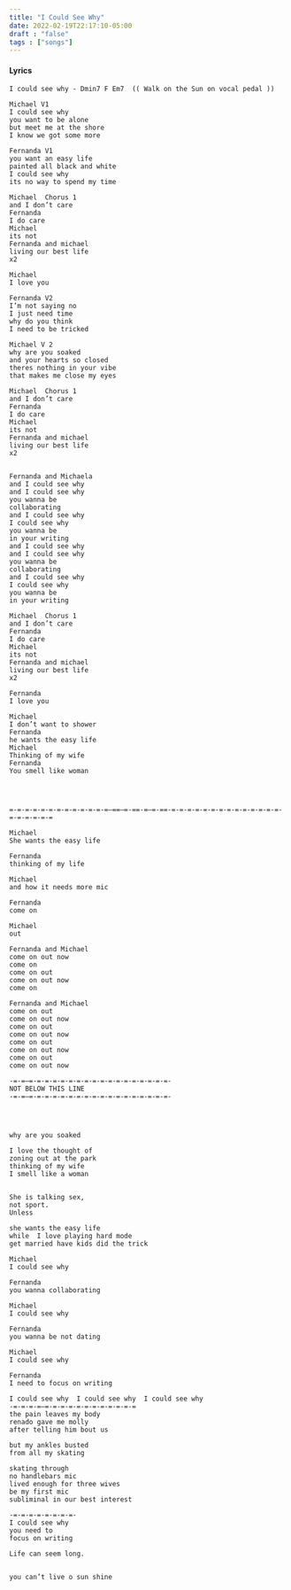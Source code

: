 ```yaml
---
title: "I Could See Why"
date: 2022-02-19T22:17:10-05:00
draft : "false"
tags : ["songs"]
---
```


<!--more-->

#### Lyrics

```
I could see why - Dmin7 F Em7  (( Walk on the Sun on vocal pedal ))

Michael V1
I could see why
you want to be alone
but meet me at the shore
I know we got some more     

Fernanda V1
you want an easy life
painted all black and white
I could see why
its no way to spend my time

Michael  Chorus 1
and I don’t care
Fernanda
I do care
Michael
its not
Fernanda and michael
living our best life
x2

Michael
I love you

Fernanda V2
I’m not saying no
I just need time
why do you think
I need to be tricked

Michael V 2
why are you soaked
and your hearts so closed
theres nothing in your vibe
that makes me close my eyes

Michael  Chorus 1
and I don’t care
Fernanda
I do care
Michael
its not
Fernanda and michael
living our best life
x2


Fernanda and Michaela
and I could see why
and I could see why
you wanna be
collaborating
and I could see why
I could see why
you wanna be
in your writing
and I could see why
and I could see why
you wanna be
collaborating
and I could see why
I could see why
you wanna be
in your writing

Michael  Chorus 1
and I don’t care
Fernanda
I do care
Michael
its not
Fernanda and michael
living our best life
x2

Fernanda
I love you

Michael
I don’t want to shower
Fernanda
he wants the easy life
Michael
Thinking of my wife
Fernanda
You smell like woman




=-=-=-=-=-=-=-=-=-=-=-=-=—==—=-==-=—=-==-=-=-=-=-=-=-=-=-=-=-=-=-=-=-=-=-=-=-=-=

Michael
She wants the easy life

Fernanda
thinking of my life

Michael
and how it needs more mic

Fernanda
come on

Michael
out

Fernanda and Michael
come on out now
come on
come on out
come on out now
come on

Fernanda and Michael
come on out
come on out now
come on out
come on out now
come on out
come on out now
come on out
come on out now

-=-=—=-=-=-=-=-=-=-=-=-=-=-=-=-=-=-=-=-=-
NOT BELOW THIS LINE
-=-=—=-=-=-=-=-=-=-=-=-=-=-=-=-=-=-=-=-=-




why are you soaked

I love the thought of
zoning out at the park
thinking of my wife
I smell like a woman


She is talking sex,
not sport.
Unless

she wants the easy life
while  I love playing hard mode
get married have kids did the trick

Michael
I could see why

Fernanda
you wanna collaborating

Michael
I could see why

Fernanda
you wanna be not dating

Michael
I could see why

Fernanda
I need to focus on writing

I could see why  I could see why  I could see why
-=-=-=-=—=-=-=-=-=-=-=-=-=-=-=-=
the pain leaves my body
renado gave me molly
after telling him bout us

but my ankles busted
from all my skating

skating through
no handlebars mic
lived enough for three wives
be my first mic
subliminal in our best interest

-=-=-=-=-=-=-=-=-
I could see why
you need to
focus on writing

Life can seem long.


you can’t live o sun shine

```

<!--
♩     Musical quarter note     &#9833;
♪     Musical eighth note      &#9834;
♫     Musical single bar note  &#9835;
♬     Musical double bar note  &#9836;
𝄪     Double sharp note                  &#119082;
𝄆     Musical Symbol Left Repeat Sign    &#x1D106;
𝄇     Musical Symbol Right Repeat Sign   &#x1D107;
𝄈     Musical Symbol Repeat Dots         &#x1D108;
𝄐     Musical Symbol Fermata             &#x1D110;
𝄑     Musical Symbol Fermata Below       &#x1D111;
𝄒     Musical Symbol Breath Mark         &#x1D112;
𝆒     Musical Symbol Crescendo           &#x1D192;
𝆓     Musical Symbol Decrescendo         &#x1D193;
𝄫     Double flat note                   &#119083;
𝄞     G clef     &#119070;
𝄢     F clef     &#119074;
𝄡     C clef     &#119073; -->
